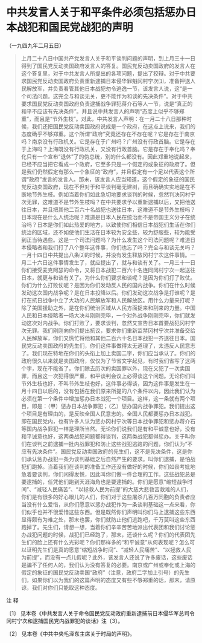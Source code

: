 #  中共发言人关于和平条件必须包括惩办日本战犯和国民党战犯的声明  
（一九四九年二月五日）

>
> 上月二十八日中国共产党发言人关于和平谈判问题的声明，到上月三十一日得到了国民党反动卖国政府发言人的答复。国民党反动卖国政府的发言人在这个答复里，对于中共发言人所提出的各项问题，提出了狡辩。对于中共要求国民党反动卖国政府负责重新逮捕日本侵华罪魁冈村宁次⑴，准备押送人民解放军，并负责看管其他日本战犯勿令逃逸一节，该发言人说，这“是一个司法问题。这完全与和谈无关，更不能作为和谈的先决条件”。对于中共要求国民党反动卖国政府负责逮捕战争罪犯蒋介石等人一节，说是“真正的和平不应该有先决条件”。并且说中共发言人的声明“态度上似乎不够郑重”，而且是“节外生枝”。对此，中共发言人声明：在一月二十八日那种时候，我们还把国民党反动卖国政府说成是一个政府，在这点上说来，我们的态度确乎不够郑重。这个所谓“政府”究竟还存在不存在呢？它是存在于南京吗？南京没有行政机关。它是存在于广州吗？广州没有行政首脑。它是存在于上海吗？上海既没有行政机关，又没有行政首脑。它是存在于奉化吗？奉化只有一个宣布“退休”了的伪总统，别的什么都没有。因此郑重地说起来，已经不应当把它看成一个政府，它至多只是一个假定的或象征的政府了。但是我们仍然假定有那么一个象征的“政府”，并且假定有一个足以代表这个所谓“政府”发言的发言人。那末，该发言人应当知道，这个假定的象征的国民党反动卖国政府，现在不但对于和平谈判毫无建树，而且确确实实地是在不断地节外生枝。例如当着你们如此急切地要求谈判的时候，忽然判决冈村宁次无罪，这难道不是节外生枝吗？在中共要求予以重新逮捕以后，又把他送往日本，并且把其他二百六十名战犯也送往日本，这难道不是节外生枝吗？日本现在是什么人统治呢？难道是日本人民在统治而不是帝国主义分子在统治吗？日本是你们如此热爱的地方，以致使你们相信日本战犯们生活在你们统治的区域，还不如使他们生活在日本较为安全些，较为舒服些，较为能受到正当待遇些。这是一个司法问题吗？为什么发生这个司法问题呢？难道日本侵略者和我们打了八个整年这件事，你们也忘了吗？完全与和谈无关吗？一月十四日中共提出八条⑵的时候，并没有发生释放冈村宁次这件事情。一月二十六日这件事情发生了，就应提出了，就与和谈有关了。一月三十一日你们接受麦克阿瑟的命令，又将日本战犯二百六十名连同冈村宁次一起送往日本，就更与和谈有关了。为什么你们要求和谈呢？是因为你们打了败仗。你们为什么打败仗呢？是因为你们发动反人民的国内战争。你们在什么时候发动这次国内战争呢？是在日本投降以后。你们发动这次战争是打谁呢？是打在抗日战争中立了大功的人民解放军和人民解放区。用什么力量来打呢？除了美国援助之外，是在你们统治区域从人民方面捉来和刮来的力量。中国人民和日本侵略者一场大决斗刚刚完毕，一个对外战争刚刚完毕，你们就发动这次对内战争。你们打败了，要求谈判，忽然又宣告日本首要战犯冈村宁次无罪。我们刚刚向你们提出抗议，要求你们重新监禁冈村宁次并准备交给人民解放军，你们又慌忙将他和其他二百六十名日本战犯一齐送往日本。国民党反动卖国政府的先生们，你们这件事做得太无道理了，太违反人民意志了。我们现在特地在你们的头衔上加上卖国二字，你们应当承认了。你们的政府很久以来就是卖国政府，仅仅为了节省文字起见，有时我们省写了这两个字，现在不能省了。你们除去历次的卖国罪以外，现在又犯了一次卖国罪，而且这一次犯得很严重，和平谈判会议上必得谈这个问题。无论你们叫节外生枝也好，不叫节外生枝也好，这件事必得谈，因为这件事是发生在一月十四日以后的，没有包括在我们原来所提的八个条件以内，因此我们认为必须在第一个条件中增加惩办日本战犯一个项目。这样，这一条就有两个项目，即是：（甲）惩办日本战争罪犯；（乙）惩办国内战争罪犯。我们提出这个项目是有理由的，是反映全国人民意志的。全国人民都要惩办日本战犯。即在国民党内，也有许多人认为惩办冈村宁次等日本战争罪犯和惩办蒋介石等国内战争罪犯一样是理所当然。无论你们说我们是有和平诚意也好，没有和平诚意也好，这两类战犯问题都得谈判，这两类战犯都得惩办。关于叫你们在谈判之前逮捕一批内战罪犯和防止这些战犯逃跑的问题，你们认为“不应有先决条件”。国民党反动卖国政府的先生们，这不是先决条件，这是你们承认惩办战犯一条为谈判基础之后自然产生的要求。叫你们逮捕，是怕战犯们跑掉。当着我们在谈判的准备工作还没有做好的时候，你们如丧考妣地急着要谈判，你们闲得发慌，因此叫你们做一件合理的工作。这些战犯总是要逮捕的，任凭他们跑到天涯海角也是要逮捕的。你们是愿意“缩短战争时间”、“减轻人民痛苦”、“以拯救人民为前提”的大慈大悲救苦救难的人们，你们是有很多的好心眼儿的人们，你们对于这些屠杀几百万同胞的负责者应当没有什么爱惜，从你们愿意以惩办战犯作为一条谈判基础这一点来看，你们似乎也并不很爱惜这些东西。但是既然你们声明叫你们马上逮捕这些东西显得颇有为难之处，那末也罢，你们就防止他们逃跑吧，千万莫叫这些东西跑掉了。先生们，请想一想，当着你们辛辛苦苦地派出代表团和我们讨论惩办战犯问题的时候，战犯们已经跑了，那末，还谈什么呢？你们的代表团先生们的脸上还有什么光彩呢？你们那样多的“和平诚意”从何表现呢？怎么可以证明先生们是真的愿意“缩短战争时间”、“减轻人民痛苦”、“以拯救人民为前提”，而没有一点儿假呢？此外，该发言人还说了许多废话，这些废话是骗不了任何人的，我们认为没有答复的必要。南京或广州或奉化或上海的假定的象征的国民党反动卖国“政府”（注意，政府二字加上引号）的先生们，如果你们以为我们的这篇声明的态度又有些不够郑重的话，那末，请原谅，我们对你们只能取这种态度。

注 释

〔1〕 见本卷《中共发言人关于命令国民党反动政府重新逮捕前日本侵华军总司令冈村宁次和逮捕国民党内战罪犯的谈话》注〔3〕。

〔2〕 见本卷《中共中央毛泽东主席关于时局的声明》。

  

